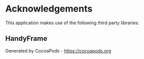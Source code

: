 # Acknowledgements
This application makes use of the following third party libraries:

## HandyFrame


Generated by CocoaPods - https://cocoapods.org

